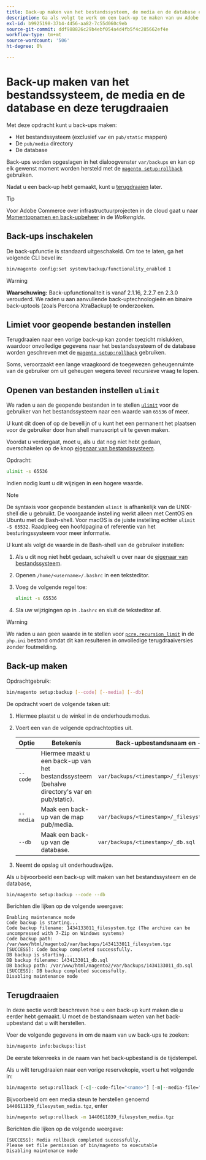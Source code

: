 ```yaml
---
title: Back-up maken van het bestandssysteem, de media en de database en deze terugdraaien
description: Ga als volgt te werk om een back-up te maken van uw Adobe Commerce-toepassing en deze te herstellen.
exl-id: b9925198-37b4-4456-aa82-7c55d060c9eb
source-git-commit: ddf988826c29b4ebf054a4d4fb5f4c285662ef4e
workflow-type: tm+mt
source-wordcount: '506'
ht-degree: 0%

---
```


# Back-up maken van het bestandssysteem, de media en de database en deze terugdraaien

Met deze opdracht kunt u back-ups maken:

* Het bestandssysteem (exclusief `var` en `pub/static` mappen)
* De `pub/media` directory
* De database

Back-ups worden opgeslagen in het dialoogvenster `var/backups` en kan op elk gewenst moment worden hersteld met de [`magento setup:rollback`](uninstall-modules.md#roll-back-the-file-system-database-or-media-files) gebruiken.

Nadat u een back-up hebt gemaakt, kunt u [terugdraaien](#rollback) later.

>[!TIP]
>
>Voor Adobe Commerce over infrastructuurprojecten in de cloud gaat u naar [Momentopnamen en back-upbeheer](https://devdocs.magento.com/cloud/project/project-webint-snap.html) in de _Wolkengids_.

## Back-ups inschakelen

De back-upfunctie is standaard uitgeschakeld. Om toe te laten, ga het volgende CLI bevel in:

```bash
bin/magento config:set system/backup/functionality_enabled 1
```

>[!WARNING]
>
>**Waarschuwing:**
>Back-upfunctionaliteit is vanaf 2.1.16, 2.2.7 en 2.3.0 verouderd. We raden u aan aanvullende back-uptechnologieën en binaire back-uptools (zoals Percona XtraBackup) te onderzoeken.

## Limiet voor geopende bestanden instellen

Terugdraaien naar een vorige back-up kan zonder toezicht mislukken, waardoor onvolledige gegevens naar het bestandssysteem of de database worden geschreven met de [`magento setup:rollback`](uninstall-modules.md#roll-back-the-file-system-database-or-media-files) gebruiken.

Soms, veroorzaakt een lange vraagkoord de toegewezen geheugenruimte van de gebruiker om uit geheugen wegens teveel recursieve vraag te lopen.

## Openen van bestanden instellen `ulimit`

We raden u aan de geopende bestanden in te stellen [`ulimit`](https://ss64.com/bash/ulimit.html) voor de gebruiker van het bestandssysteem naar een waarde van `65536` of meer.

U kunt dit doen of op de bevellijn of u kunt het een permanent het plaatsen voor de gebruiker door hun shell manuscript uit te geven maken.

Voordat u verdergaat, moet u, als u dat nog niet hebt gedaan, overschakelen op de knop [eigenaar van bestandssysteem](../prerequisites/file-system/overview.md).

Opdracht:

```bash
ulimit -s 65536
```

Indien nodig kunt u dit wijzigen in een hogere waarde.

>[!NOTE]
>
>De syntaxis voor geopende bestanden `ulimit` is afhankelijk van de UNIX-shell die u gebruikt. De voorgaande instelling werkt alleen met CentOS en Ubuntu met de Bash-shell. Voor macOS is de juiste instelling echter `ulimit -S 65532`. Raadpleeg een hoofdpagina of referentie van het besturingssysteem voor meer informatie.

U kunt als volgt de waarde in de Bash-shell van de gebruiker instellen:

1. Als u dit nog niet hebt gedaan, schakelt u over naar de [eigenaar van bestandssysteem](../prerequisites/file-system/overview.md).
1. Openen `/home/<username>/.bashrc` in een teksteditor.
1. Voeg de volgende regel toe:

   ```bash
   ulimit -s 65536
   ```

1. Sla uw wijzigingen op in `.bashrc` en sluit de teksteditor af.

>[!WARNING]
>
>We raden u aan geen waarde in te stellen voor [`pcre.recursion_limit`](https://www.php.net/manual/en/pcre.configuration.php) in de `php.ini` bestand omdat dit kan resulteren in onvolledige terugdraaiversies zonder foutmelding.

## Back-up maken

Opdrachtgebruik:

```bash
bin/magento setup:backup [--code] [--media] [--db]
```

De opdracht voert de volgende taken uit:

1. Hiermee plaatst u de winkel in de onderhoudsmodus.
1. Voert een van de volgende opdrachtopties uit.

   | Optie | Betekenis | Back-upbestandsnaam en -locatie |
   |--- |--- |--- |
   | `--code` | Hiermee maakt u een back-up van het bestandssysteem (behalve directory&#39;s var en pub/static). | `var/backups/<timestamp>/_filesystem.tgz` |
   | `--media` | Maak een back-up van de map pub/media. | `var/backups/<timestamp>/_filesystem_media.tgz` |
   | `--db` | Maak een back-up van de database. | `var/backups/<timestamp>/_db.sql` |

1. Neemt de opslag uit onderhoudswijze.

Als u bijvoorbeeld een back-up wilt maken van het bestandssysteem en de database,

```bash
bin/magento setup:backup --code --db
```

Berichten die lijken op de volgende weergave:

```terminal
Enabling maintenance mode
Code backup is starting...
Code backup filename: 1434133011_filesystem.tgz (The archive can be uncompressed with 7-Zip on Windows systems)
Code backup path: /var/www/html/magento2/var/backups/1434133011_filesystem.tgz
[SUCCESS]: Code backup completed successfully.
DB backup is starting...
DB backup filename: 1434133011_db.sql
DB backup path: /var/www/html/magento2/var/backups/1434133011_db.sql
[SUCCESS]: DB backup completed successfully.
Disabling maintenance mode
```

## Terugdraaien

In deze sectie wordt beschreven hoe u een back-up kunt maken die u eerder hebt gemaakt. U moet de bestandsnaam weten van het back-upbestand dat u wilt herstellen.

Voer de volgende gegevens in om de naam van uw back-ups te zoeken:

```bash
bin/magento info:backups:list
```

De eerste tekenreeks in de naam van het back-upbestand is de tijdstempel.

Als u wilt terugdraaien naar een vorige reservekopie, voert u het volgende in:

```bash
bin/magento setup:rollback [-c|--code-file="<name>"] [-m|--media-file="<name>"] [-d|--db-file="<name>"]
```

Bijvoorbeeld om een media steun te herstellen genoemd `1440611839_filesystem_media.tgz`, enter

```bash
bin/magento setup:rollback -m 1440611839_filesystem_media.tgz
```

Berichten die lijken op de volgende weergave:

```terminal
[SUCCESS]: Media rollback completed successfully.
Please set file permission of bin/magento to executable
Disabling maintenance mode
```
